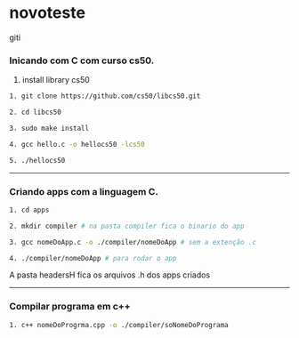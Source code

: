 # novoteste
giti

### Inicando com C com curso cs50.
1. install library cs50
```bash
1. git clone https://github.com/cs50/libcs50.git

2. cd libcs50

3. sudo make install

4. gcc hello.c -o hellocs50 -lcs50

5. ./hellocs50
```
<hr>

### Criando apps com a linguagem C.
```bash
1. cd apps

2. mkdir compiler # na pasta compiler fica o binario do app

3. gcc nomeDoApp.c -o ./compiler/nomeDoApp # sem a extenção .c

4. ./compiler/nomeDoApp # para rodar o app
```
A pasta headersH fica os arquivos .h dos apps criados

<hr>

### Compilar programa em c++ 
```bash
1. c++ nomeDoProgrma.cpp -o ./compiler/soNomeDoPrograma
```
